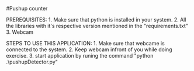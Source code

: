 #Pushup counter

PREREQUISITES: 
    1. Make sure that python is installed in your system.
    2. All the libraries with it's respective version mentioned in the "requirements.txt"
    3. Webcam

STEPS TO USE THIS APPLICATION: 
    1. Make sure that webcame is connected to the system.
    2. Keep webcam infront of you while doing exercise.
    3. start application by runing the command "python .\pushupDetector.py" 